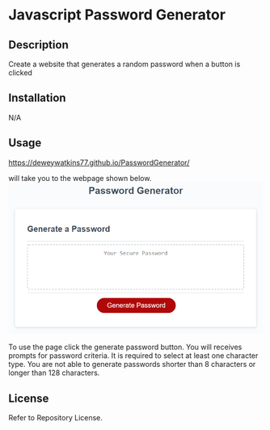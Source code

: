 # Javascript Password Generator

## Description
Create a website that generates a random password when a button is clicked


## Installation
N/A

## Usage

https://deweywatkins77.github.io/PasswordGenerator/

will take you to the webpage shown below.
![Dewey Watkins Password Generator](./Assets/images/readme-screenshot.png)

To use the page click the generate password button. You will receives prompts for password criteria. It is required to select at least one character type.
You are not able to generate passwords shorter than 8 characters or longer than 128 characters.

## License

Refer to Repository License.
